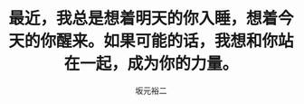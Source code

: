 ---
layout: post
title: 最近，我总是想着明天的你入睡，想着今天的你醒来。如果可能的话，我想和你站在一起，成为你的力量。
author: 坂元裕二
source: 往复书简：初恋与不伦
note: https://weread.qq.com/web/bookDetail/4d6325c0813ab67dag011461
---